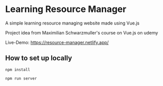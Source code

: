 # Learning Resource Manager
A simple learning resource managing website made using Vue.js

Project idea from Maximilian Schwarzmuller's course on Vue.js on udemy

Live-Demo: https://resource-manager.netlify.app/

## How to set up locally

`npm install`

`npm run server`
